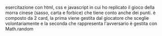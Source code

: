 esercitazione con html, css e javascript in cui ho replicato il gioco della morra cinese (sasso, carta e forbice) che tiene conto anche dei punti. è composto da 2 card, la prima viene gestita dal giocatore che sceglie volontariamente e la seconda che rappresenta l'avversario è gestita con Math.random
